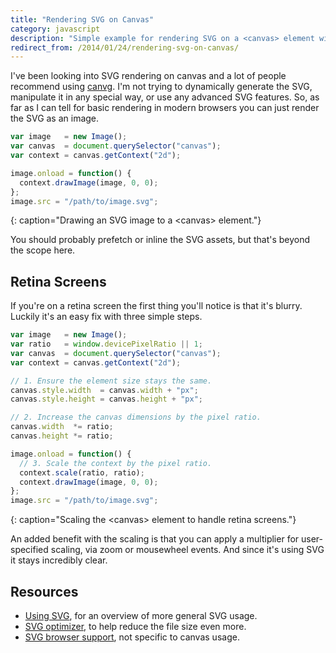 ```yaml
---
title: "Rendering SVG on Canvas"
category: javascript
description: "Simple example for rendering SVG on a <canvas> element with JavaScript, including simple support for retina screens."
redirect_from: /2014/01/24/rendering-svg-on-canvas/
---
```


I've been looking into SVG rendering on canvas and a lot of people recommend
using [canvg][1]. I'm not trying to dynamically generate the SVG, manipulate it
in any special way, or use any advanced SVG features. So, as far as I can tell
for basic rendering in modern browsers you can just render the SVG as an image.

```javascript
var image   = new Image();
var canvas  = document.querySelector("canvas");
var context = canvas.getContext("2d");

image.onload = function() {
  context.drawImage(image, 0, 0);
};
image.src = "/path/to/image.svg";
```
{: caption="Drawing an SVG image to a &#60;canvas&#62; element."}

You should probably prefetch or inline the SVG assets, but that's beyond the
scope here.

## Retina Screens

If you're on a retina screen the first thing you'll notice is that it's blurry.
Luckily it's an easy fix with three simple steps.

```javascript
var image   = new Image();
var ratio   = window.devicePixelRatio || 1;
var canvas  = document.querySelector("canvas");
var context = canvas.getContext("2d");

// 1. Ensure the element size stays the same.
canvas.style.width  = canvas.width + "px";
canvas.style.height = canvas.height + "px";

// 2. Increase the canvas dimensions by the pixel ratio.
canvas.width  *= ratio;
canvas.height *= ratio;

image.onload = function() {
  // 3. Scale the context by the pixel ratio.
  context.scale(ratio, ratio);
  context.drawImage(image, 0, 0);
};
image.src = "/path/to/image.svg";
```
{: caption="Scaling the &#60;canvas&#62; element to handle retina screens."}

An added benefit with the scaling is that you can apply a multiplier for
user-specified scaling, via zoom or mousewheel events. And since it's using
SVG it stays incredibly clear.

## Resources

* [Using SVG][2], for an overview of more general SVG usage.
* [SVG optimizer][3], to help reduce the file size even more.
* [SVG browser support][4], not specific to canvas usage.

[1]: https://github.com/canvg/canvg
[2]: https://css-tricks.com/using-svg/
[3]: https://github.com/svg/svgo
[4]: https://caniuse.com/#search=svg

